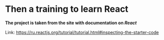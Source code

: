 # Then a training to learn React

__The project is taken from the site with documentation on *React*__

Link: https://ru.reactjs.org/tutorial/tutorial.html#inspecting-the-starter-code
